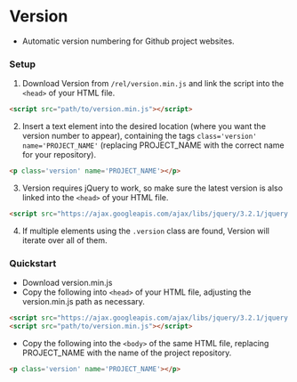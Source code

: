# Version

 - Automatic version numbering for Github project websites.

### Setup
1. Download Version from ```/rel/version.min.js``` and link the script into the ```<head>``` of your HTML file.
 ```html
 <script src="path/to/version.min.js"></script>
 ```

2. Insert a text element into the desired location (where you want the version number to appear), containing the tags ```class='version' name='PROJECT_NAME'``` (replacing PROJECT_NAME with the correct name for your repository).
```html
<p class='version' name='PROJECT_NAME'></p>
```

3. Version requires jQuery to work, so make sure the latest version is also linked into the ```<head>``` of your HTML file.
```html
<script src="https://ajax.googleapis.com/ajax/libs/jquery/3.2.1/jquery.min.js"></script>
```

4. If multiple elements using the ```.version``` class are found, Version will iterate over all of them.

### Quickstart
 - Download version.min.js
 - Copy the following into ```<head>``` of your HTML file, adjusting the version.min.js path as necessary.
```html
<script src="https://ajax.googleapis.com/ajax/libs/jquery/3.2.1/jquery.min.js"></script>
<script src="path/to/version.min.js"></script>
```
 - Copy the following into the ```<body>``` of the same HTML file, replacing PROJECT_NAME with the name of the project repository.
```html
<p class='version' name='PROJECT_NAME'></p>
```
